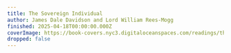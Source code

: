 ```yaml
---
title: The Sovereign Individual
author: James Dale Davidson and Lord William Rees-Mogg
finished: 2025-04-18T00:00:00.000Z
coverImage: https://book-covers.nyc3.digitaloceanspaces.com/readings/the-sovereign-individual-01.jpg
dropped: false
---
```


